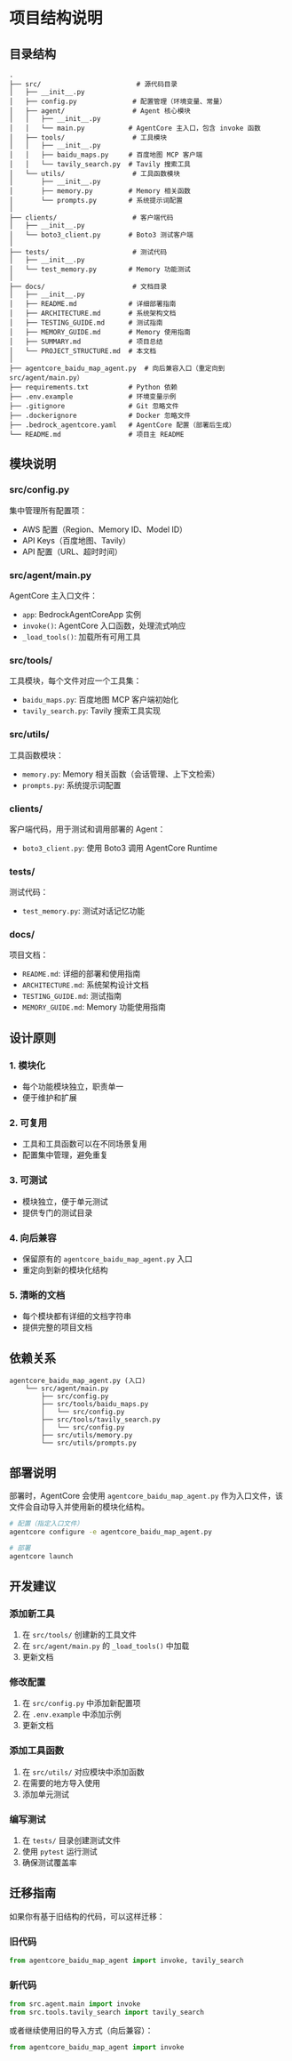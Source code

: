 # 项目结构说明

## 目录结构

```
.
├── src/                        # 源代码目录
│   ├── __init__.py
│   ├── config.py              # 配置管理（环境变量、常量）
│   ├── agent/                 # Agent 核心模块
│   │   ├── __init__.py
│   │   └── main.py           # AgentCore 主入口，包含 invoke 函数
│   ├── tools/                 # 工具模块
│   │   ├── __init__.py
│   │   ├── baidu_maps.py     # 百度地图 MCP 客户端
│   │   └── tavily_search.py  # Tavily 搜索工具
│   └── utils/                 # 工具函数模块
│       ├── __init__.py
│       ├── memory.py         # Memory 相关函数
│       └── prompts.py        # 系统提示词配置
│
├── clients/                   # 客户端代码
│   ├── __init__.py
│   └── boto3_client.py       # Boto3 测试客户端
│
├── tests/                     # 测试代码
│   ├── __init__.py
│   └── test_memory.py        # Memory 功能测试
│
├── docs/                      # 文档目录
│   ├── __init__.py
│   ├── README.md             # 详细部署指南
│   ├── ARCHITECTURE.md       # 系统架构文档
│   ├── TESTING_GUIDE.md      # 测试指南
│   ├── MEMORY_GUIDE.md       # Memory 使用指南
│   ├── SUMMARY.md            # 项目总结
│   └── PROJECT_STRUCTURE.md  # 本文档
│
├── agentcore_baidu_map_agent.py  # 向后兼容入口（重定向到 src/agent/main.py）
├── requirements.txt          # Python 依赖
├── .env.example              # 环境变量示例
├── .gitignore                # Git 忽略文件
├── .dockerignore             # Docker 忽略文件
├── .bedrock_agentcore.yaml   # AgentCore 配置（部署后生成）
└── README.md                 # 项目主 README
```

## 模块说明

### src/config.py

集中管理所有配置项：

- AWS 配置（Region、Memory ID、Model ID）
- API Keys（百度地图、Tavily）
- API 配置（URL、超时时间）

### src/agent/main.py

AgentCore 主入口文件：

- `app`: BedrockAgentCoreApp 实例
- `invoke()`: AgentCore 入口函数，处理流式响应
- `_load_tools()`: 加载所有可用工具

### src/tools/

工具模块，每个文件对应一个工具集：

- `baidu_maps.py`: 百度地图 MCP 客户端初始化
- `tavily_search.py`: Tavily 搜索工具实现

### src/utils/

工具函数模块：

- `memory.py`: Memory 相关函数（会话管理、上下文检索）
- `prompts.py`: 系统提示词配置

### clients/

客户端代码，用于测试和调用部署的 Agent：

- `boto3_client.py`: 使用 Boto3 调用 AgentCore Runtime

### tests/

测试代码：

- `test_memory.py`: 测试对话记忆功能

### docs/

项目文档：

- `README.md`: 详细的部署和使用指南
- `ARCHITECTURE.md`: 系统架构设计文档
- `TESTING_GUIDE.md`: 测试指南
- `MEMORY_GUIDE.md`: Memory 功能使用指南

## 设计原则

### 1. 模块化

- 每个功能模块独立，职责单一
- 便于维护和扩展

### 2. 可复用

- 工具和工具函数可以在不同场景复用
- 配置集中管理，避免重复

### 3. 可测试

- 模块独立，便于单元测试
- 提供专门的测试目录

### 4. 向后兼容

- 保留原有的 `agentcore_baidu_map_agent.py` 入口
- 重定向到新的模块化结构

### 5. 清晰的文档

- 每个模块都有详细的文档字符串
- 提供完整的项目文档

## 依赖关系

```
agentcore_baidu_map_agent.py (入口)
    └── src/agent/main.py
        ├── src/config.py
        ├── src/tools/baidu_maps.py
        │   └── src/config.py
        ├── src/tools/tavily_search.py
        │   └── src/config.py
        ├── src/utils/memory.py
        └── src/utils/prompts.py
```

## 部署说明

部署时，AgentCore 会使用 `agentcore_baidu_map_agent.py` 作为入口文件，该文件会自动导入并使用新的模块化结构。

```bash
# 配置（指定入口文件）
agentcore configure -e agentcore_baidu_map_agent.py

# 部署
agentcore launch
```

## 开发建议

### 添加新工具

1. 在 `src/tools/` 创建新的工具文件
2. 在 `src/agent/main.py` 的 `_load_tools()` 中加载
3. 更新文档

### 修改配置

1. 在 `src/config.py` 中添加新配置项
2. 在 `.env.example` 中添加示例
3. 更新文档

### 添加工具函数

1. 在 `src/utils/` 对应模块中添加函数
2. 在需要的地方导入使用
3. 添加单元测试

### 编写测试

1. 在 `tests/` 目录创建测试文件
2. 使用 `pytest` 运行测试
3. 确保测试覆盖率

## 迁移指南

如果你有基于旧结构的代码，可以这样迁移：

### 旧代码

```python
from agentcore_baidu_map_agent import invoke, tavily_search
```

### 新代码

```python
from src.agent.main import invoke
from src.tools.tavily_search import tavily_search
```

或者继续使用旧的导入方式（向后兼容）：

```python
from agentcore_baidu_map_agent import invoke
```
